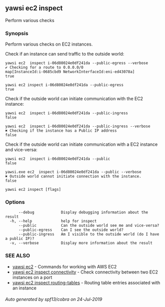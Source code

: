 ## yawsi ec2 inspect

Perform various checks

### Synopsis


Perform various checks on EC2 instances.

Check if an instance can send traffic to the outside world:

	yawsi ec2  inspect i-06d80024e0df241da --public-egress --verbose
	✔ Checking for a route to 0.0.0.0/0
	map[InstanceId:i-0685cbd9 NetworkInterfaceId:eni-ed43078a]
	true

	yawsi ec2 inspect i-06d80024e0df241da --public-egress
	true

Check if the outside world can initiate communication with the EC2 instance:

	yawsi ec2  inspect i-06d80024e0df241da --public-ingress
	false

	yawsi ec2  inspect i-06d80024e0df241da --public-ingress --verbose
	✖ Checking if the instance has a Public IP address
	false

Check if the outside world can initiate communication with a EC2 instance and vice-versa:

	yawsi ec2  inspect i-06d80024e0df241da --public
	false

	yawsi.exe ec2  inspect i-06d80024e0df241da --public --verbose
	✖ Outside world cannot initiate connection with the instance.
	false
	

```
yawsi ec2 inspect [flags]
```

### Options

```
      --debug            Display debugging information about the result
  -h, --help             help for inspect
      --public           Can the outside world see me and vice-versa?
      --public-egress    Can I see the outside world?
      --public-ingress   Am I visible to the outside world (do I have a public IP)?
  -v, --verbose          Display more information about the result
```

### SEE ALSO
* [yawsi ec2](yawsi_ec2.md)	 - Commands for working with AWS EC2
* [yawsi ec2 inspect connectivity](yawsi_ec2_inspect_connectivity.md)	 - Check connectivity between two EC2 instances on a port
* [yawsi ec2 inspect routing-tables](yawsi_ec2_inspect_routing-tables.md)	 - Routing table entries associated with an instance

###### Auto generated by spf13/cobra on 24-Jul-2019

